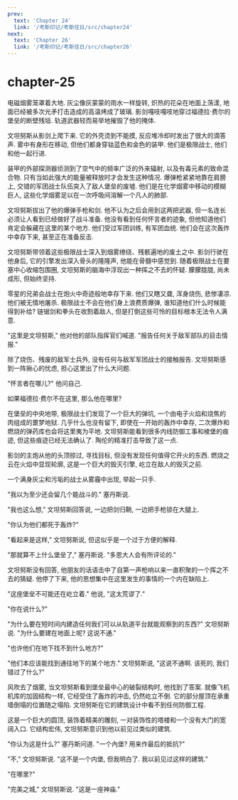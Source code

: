 ```yaml
---
prev:
  text: 'Chapter 24'
  link: '/考斯印记/考斯往日/src/chapter24'
next:
  text: 'Chapter 26'
  link: '/考斯印记/考斯往日/src/chapter26'
---
```


# chapter-25

电磁烟雾笼罩着大地. 灰尘像灰蒙蒙的雨水一样旋转, 炽热的花朵在地面上荡漾, 地面已经被多次光矛打击造成的高温烤成了玻璃. 影剑嘎吱嘎吱地穿过福德拉·费尔的堡垒的断壁残垣. 轨道武器轻而易举地摧毁了他的掩体.

文坦努斯从影剑上爬下来. 它的外壳烫到不能摸, 反应堆冷却时发出了很大的滴答声. 雾中有身形在移动, 但他们都身穿钴蓝色和金色的装甲. 他们是极限战士, 他们和他一起行进.

装甲的外部探测器侦测到了空气中的频率广泛的外来辐射, 以及有毒元素的致命混合物. 只有当如此强大的能量被释放时才会发生这种情况. 爆弹枪紧紧地靠在肩膀上, 交错的军团战士队伍突入了敌人堡垒的废墟. 他们是在化学烟雾中移动的模糊巨人, 这些化学烟雾足以在一次呼吸间溶解一个凡人的肺部.

文坦努斯拔出了他的爆弹手枪和剑. 他不认为之后会用到这两把武器, 但一名连长必须让人看到已经做好了战斗准备. 他没有看到任何怀言者的迹象, 但他知道他们肯定会躲藏在这里的某个地方. 他们受过军团训练, 有军团血统. 他们会在这次轰炸中幸存下来, 甚至正在准备反击.

文坦努斯带领着这些极限战士深入到烟雾缭绕、残骸遍地的废土之中. 影剑行驶在他身后, 它的引擎发出深入骨头的隆隆声, 他能在骨髓中感觉到. 随着极限战士在要塞中心收缩包围圈, 文坦努斯的脑海中浮现出一种挥之不去的怀疑. 朦朦胧胧, 尚未成形, 但始终坚持.

零星的兄弟会战士在炮火中奇迹般地幸存下来. 他们又瞎又聋, 浑身烧伤, 悲惨凄凉. 他们被无情地屠杀. 极限战士不会在他们身上浪费质爆弹, 谁知道他们什么时候能得到补给? 链锯剑和拳头在收割着敌人, 但是打倒这些可怜的目标根本无法令人满意.

"这里是文坦努斯," 他对他的部队指挥官们喊道. "报告任何关于敌军部队的目击情报."

除了烧伤、残废的敌军士兵外, 没有任何与敌军军团战士的接触报告. 文坦努斯感到一阵揪心的忧虑, 担心这里出了什么大问题.

"怀言者在哪儿?" 他问自己.

如果福德拉·费尔不在这里, 那么他在哪里?

在堡垒的中央地带, 极限战士们发现了一个巨大的弹坑, 一个由电子火焰和烧焦的肉组成的噩梦地狱. 几乎什么也没有留下, 即使在一开始的轰炸中幸存, 二次爆炸和燃烧的弹药库也会将这里夷为平地. 文坦努斯能看到很多内线防御工事和棱堡的痕迹, 但这些痕迹已经无法确认了. 陶伦的精准打击导致了这一点.

影剑的主炮从他的头顶掠过, 寻找目标, 但没有发现任何值得它开火的东西. 燃烧之云在火焰中显现轮廓, 这是一个巨大的毁灭引擎, 屹立在敌人的毁灭之前.

一个满身灰尘和污垢的战士从雾霾中出现, 举起一只手.

"我以为至少还会留几个能战斗的." 塞丹斯说.

"我也这么想," 文坦努斯回答说, 一边把剑归鞘, 一边把手枪锁在大腿上.

"你认为他们都死于轰炸?"

"看起来是这样," 文坦努斯说, 但这似乎是一个过于方便的解释.

"那就算不上什么堡垒了," 塞丹斯说. "多恩大人会有所评论的."

文坦努斯没有回答, 他朋友的话语击中了自第一声枪响以来一直积聚的一个挥之不去的猜疑. 他停了下来, 他的思想集中在这里发生的事情的一个内在缺陷上.

"这座堡垒不可能还在屹立着." 他说, "这太荒谬了."

"你在说什么?"

"为什么要在短时间内建造任何我们可以从轨道平台就能观察到的东西?" 文坦努斯说. "为什么要建在地面上呢? 这说不通."

"也许他们在地下找不到什么地方?"

"他们本应该能找到通往地下的某个地方." 文坦努斯说, "这说不通啊. 该死的, 我们错过了什么?"

风吹去了烟雾, 当文坦努斯看到堡垒最中心的破裂结构时, 他找到了答案. 就像飞机机库的加固结构一样, 它经受住了轰炸的冲击, 仍然屹立不倒. 它的部分屋顶在承重墙倒塌的位置随之塌陷. 文坦努斯在它的建筑设计中看不到任何防御工程.

这是一个巨大的圆顶, 装饰着精美的雕刻, 一对装饰性的塔楼和一个没有大门的宽阔入口. 它结构宏伟, 文坦努斯意识到他以前见过类似的建筑.

"你认为这是什么?" 塞丹斯问道. "一个內堡? 用来作最后的抵抗?"

"不," 文坦努斯说. "这不是一个内堡, 但我明白了. 我以前见过这样的建筑."

"在哪里?"

"完美之城," 文坦努斯说. "这是一座神庙."
